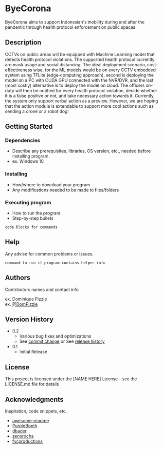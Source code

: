 # ByeCorona

ByeCorona aims to support Indonesian's mobility during and after the pandemic through health protocol enforcement on public spaces.

## Description

CCTVs on public areas will be equipped with Machine Learning model that detects health protocol violations. The supported health protocol currently are mask usage and social distancing. The ideal deployment scenario, cost-effectiveness wise, for the ML models would be on every CCTV embedded system using TFLite (edge-computing approach), second is deploying the model on a PC with CUDA GPU connected with the NVR/DVR, and the last (most costly) alternative is to deploy the model on cloud. The officers on-duty will then be notified for every health protocol violation, decide whether it is a false positive or not, and take necessary action towards it. Currently, the system only support verbal action as a preview. However, we are hoping that the action module is extendable to support more cool actions such as sending a drone or a robot dog!

## Getting Started

### Dependencies

* Describe any prerequisites, libraries, OS version, etc., needed before installing program.
* ex. Windows 10

### Installing

* How/where to download your program
* Any modifications needed to be made to files/folders

### Executing program

* How to run the program
* Step-by-step bullets
```
code blocks for commands
```

## Help

Any advise for common problems or issues.
```
command to run if program contains helper info
```

## Authors

Contributors names and contact info

ex. Dominique Pizzie  
ex. [@DomPizzie](https://twitter.com/dompizzie)

## Version History

* 0.2
    * Various bug fixes and optimizations
    * See [commit change]() or See [release history]()
* 0.1
    * Initial Release

## License

This project is licensed under the [NAME HERE] License - see the LICENSE.md file for details

## Acknowledgments

Inspiration, code snippets, etc.
* [awesome-readme](https://github.com/matiassingers/awesome-readme)
* [PurpleBooth](https://gist.github.com/PurpleBooth/109311bb0361f32d87a2)
* [dbader](https://github.com/dbader/readme-template)
* [zenorocha](https://gist.github.com/zenorocha/4526327)
* [fvcproductions](https://gist.github.com/fvcproductions/1bfc2d4aecb01a834b46)